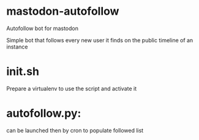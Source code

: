 # mastodon-autofollow
Autofollow bot for mastodon

Simple bot that follows every new user it finds on the public timeline of an instance

# init.sh
Prepare a virtualenv to use the script and activate it

# autofollow.py:
can be launched then by cron to populate followed list
